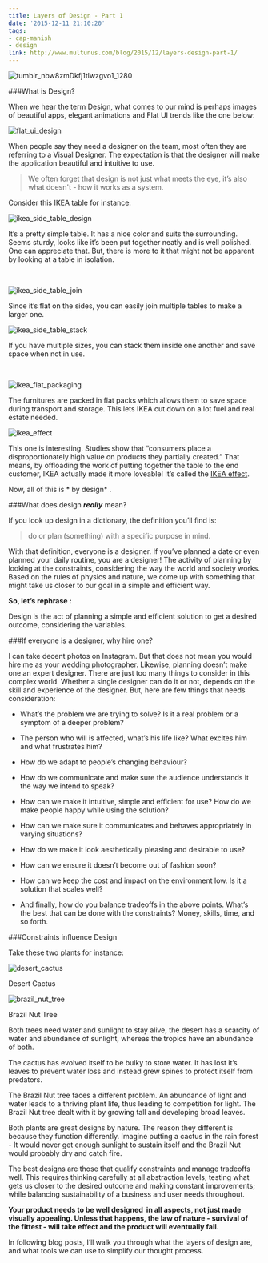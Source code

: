 ```yaml
---
title: Layers of Design - Part 1
date: '2015-12-11 21:10:20'
tags:
- cap-manish
- design
link: http://www.multunus.com/blog/2015/12/layers-design-part-1/
---
```


![tumblr_nbw8zmDkfj1tlwzgvo1_1280](https://s3.amazonaws.com/multunus-website/uploads/2015/12/tumblr_nbw8zmDkfj1tlwzgvo1_1280.jpg)

###What is Design?


When we hear the term Design, what comes to our mind is perhaps images of beautiful apps, elegant animations and Flat UI trends like the one below:


![flat_ui_design](https://s3.amazonaws.com/multunus-website/uploads/2015/12/flat_ui_design.png)

When people say they need a designer on the team, most often they are referring to a Visual Designer. The expectation is that the designer will make the application beautiful and intuitive to use.


> We often forget that design is not just what meets the eye, it’s also what doesn't - how it works as a system.

Consider this IKEA table for instance.

![ikea_side_table_design](https://s3.amazonaws.com/multunus-website/uploads/2015/12/ikea_side_table_design-1024x768.jpg)

It’s a pretty simple table. It has a nice color and suits the surrounding. Seems sturdy, looks like it’s been put together neatly and is well polished. One can appreciate that. But, there is more to it that might not be apparent by looking at a table in isolation.

 

![ikea_side_table_join](https://s3.amazonaws.com/multunus-website/uploads/2015/12/ikea_side_table_join.jpg)

Since it’s flat on the sides, you can easily join multiple tables to make a larger one.


![ikea_side_table_stack](https://s3.amazonaws.com/multunus-website/uploads/2015/12/ikea_side_table_stack.jpg)

If you have multiple sizes, you can stack them inside one another and save space when not in use.

 

![ikea_flat_packaging](https://s3.amazonaws.com/multunus-website/uploads/2015/12/ikea_flat_packaging.jpg)

The furnitures are packed in flat packs which allows them to save space during transport and storage. This lets IKEA cut down on a lot fuel and real estate needed.


![ikea_effect](https://s3.amazonaws.com/multunus-website/uploads/2015/12/ikea_effect.jpg)

This one is interesting. Studies show that “consumers place a disproportionately high value on products they partially created.” That means, by offloading the work of putting together the table to the end customer, IKEA actually made it more loveable! It’s called the 
[IKEA effect](https://en.wikipedia.org/wiki/IKEA_effect).

Now, all of this is * by design* .


###What does design ***really*** mean?


If you look up design in a dictionary, the definition you’ll find is:


> do or plan (something) with a specific purpose in mind.


With that definition, everyone is a designer. If you’ve planned a date or even planned your daily routine, you are a designer! The activity of planning by looking at the constraints, considering the way the world and society works. Based on the rules of physics and nature, we come up with something that might take us closer to our goal in a simple and efficient way.


**So, let’s rephrase :**

Design is the act of planning a simple and efficient solution to get a desired outcome, considering the variables.


###If everyone is a designer, why hire one?


I can take decent photos on Instagram. But that does not mean you would hire me as your wedding photographer. Likewise, planning doesn’t make one an expert designer. There are just too many things to consider in this complex world. Whether a single designer can do it or not, depends on the skill and experience of the designer. But, here are few things that needs consideration:


*  What’s the problem we are trying to solve? Is it a real problem or a symptom of a deeper problem?

    
*  The person who will is affected, what’s his life like? What excites him and what frustrates him?

    
*  How do we adapt to people’s changing behaviour?

    
*  How do we communicate and make sure the audience understands it the way we intend to speak?

    
*  How can we make it intuitive, simple and efficient for use? How do we make people happy while using the solution?

    
*  How can we make sure it communicates and behaves appropriately in varying situations?

    
*  How do we make it look aesthetically pleasing and desirable to use?

    
*  How can we ensure it doesn’t become out of fashion soon?

    
*  How can we keep the cost and impact on the environment low. Is it a solution that scales well?

    
*  And finally, how do you balance tradeoffs in the above points. What’s the best that can be done with the constraints? Money, skills, time, and so forth.


###Constraints influence Design


Take these two plants for instance:


![desert_cactus](https://s3.amazonaws.com/multunus-website/uploads/2015/12/desert_cactus1-225x300.jpg)

Desert Cactus

![brazil_nut_tree](https://s3.amazonaws.com/multunus-website/uploads/2015/12/brazil_nut_tree-225x300.jpg)


Brazil Nut Tree


Both trees need water and sunlight to stay alive, the desert has a scarcity of water and abundance of sunlight, whereas the tropics have an abundance of both.

The cactus has evolved itself to be bulky to store water. It has lost it’s leaves to prevent water loss and instead grew spines to protect itself from predators.

The Brazil Nut tree faces a different problem. An abundance of light and water leads to a thriving plant life, thus leading to competition for light. The Brazil Nut tree dealt with it by growing tall and developing broad leaves.

Both plants are great designs by nature. The reason they 
 different is because they function differently. Imagine putting a cactus in the rain forest - It would never get enough sunlight to sustain itself and the Brazil Nut would probably dry and catch fire.

The best designs are those that qualify constraints and manage tradeoffs well. This requires thinking carefully at all abstraction levels, testing what gets us closer to the desired outcome and making constant improvements; while balancing sustainability of a business and user needs throughout.


**Your product needs to be well designed  in all aspects, not just made visually appealing. Unless that happens, the law of nature - survival of the fittest - will take effect and the product will eventually fail.**

In following blog posts, I’ll walk you through what the layers of design are, and what tools we can use to simplify our thought process.
